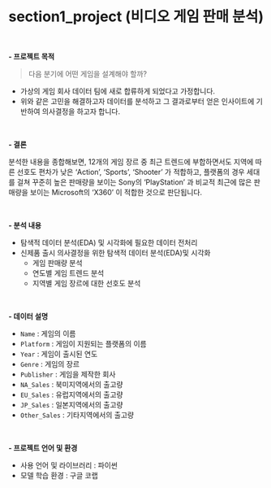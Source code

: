 # section1_project (비디오 게임 판매 분석)

<br>

**- 프로젝트 목적**

>다음 분기에 어떤 게임을 설계해야 할까?

* 가상의 게임 회사 데이터 팀에 새로 합류하게 되었다고 가정합니다.
* 위와 같은 고민을 해결하고자 데이터를 분석하고 그 결과로부터 얻은 인사이트에 기반하여 의사결정을 하고자 합니다. 


<br>

**- 결론**

분석한 내용을 종합해보면, 12개의 게임 장르 중 최근 트렌드에 부합하면서도 지역에 따른 선호도 편차가 낮은 ‘Action’, ‘Sports’, ‘Shooter’ 가 적합하고, 플랫폼의 경우 세대를 걸쳐 꾸준히 높은 판매량을 보이는 Sony의 ‘PlayStation’ 과 비교적 최근에 많은 판매량을 보이는 Microsoft의 ‘X360’ 이 적합한 것으로 판단됩니다.


<br>

**- 분석 내용**

* 탐색적 데이터 분석(EDA) 및 시각화에 필요한 데이터 전처리
* 신제품 출시 의사결정을 위한 탐색적 데이터 분석(EDA)및 시각화
  * 게임 판매량 분석
  * 연도별 게임 트렌드 분석
  * 지역별 게임 장르에 대한 선호도 분석


<br>

**- 데이터 설명**

- `Name` : 게임의 이름
- `Platform` : 게임이 지원되는 플랫폼의 이름
- `Year` : 게임이 출시된 연도
- `Genre` : 게임의 장르
- `Publisher` : 게임을 제작한 회사
- `NA_Sales` : 북미지역에서의 출고량
- `EU_Sales` : 유럽지역에서의 출고량
- `JP_Sales` : 일본지역에서의 출고량
- `Other_Sales` : 기타지역에서의 출고량


<br>

**- 프로젝트 언어 및 환경**

* 사용 언어 및 라이브러리 : 파이썬
* 모델 학습 환경 : 구글 코랩
